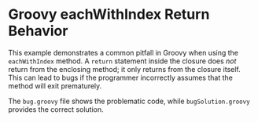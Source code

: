 # Groovy eachWithIndex Return Behavior

This example demonstrates a common pitfall in Groovy when using the `eachWithIndex` method.  A `return` statement inside the closure does *not* return from the enclosing method; it only returns from the closure itself.  This can lead to bugs if the programmer incorrectly assumes that the method will exit prematurely.

The `bug.groovy` file shows the problematic code, while `bugSolution.groovy` provides the correct solution.